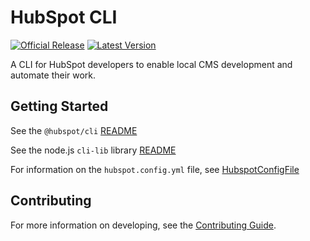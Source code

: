 # HubSpot CLI

[![Official Release](https://img.shields.io/npm/v/@hubspot/cli/latest?label=Official%20Release)](https://www.npmjs.com/package/@hubspot/cli) [![Latest Version](https://img.shields.io/github/lerna-json/v/HubSpot/hubspot-cms-tools?label=Latest%20Version)](https://www.npmjs.com/package/@hubspot/cli?activeTab=versions)

A CLI for HubSpot developers to enable local CMS development and automate their work.

## Getting Started

See the `@hubspot/cli` [README](./packages/cli/README.md)

See the node.js `cli-lib` library [README](https://github.com/HubSpot/cli-lib)

For information on the `hubspot.config.yml` file, see [HubspotConfigFile](./docs/HubspotConfigFile.md)

## Contributing

For more information on developing, see the [Contributing Guide](CONTRIBUTING.md).
